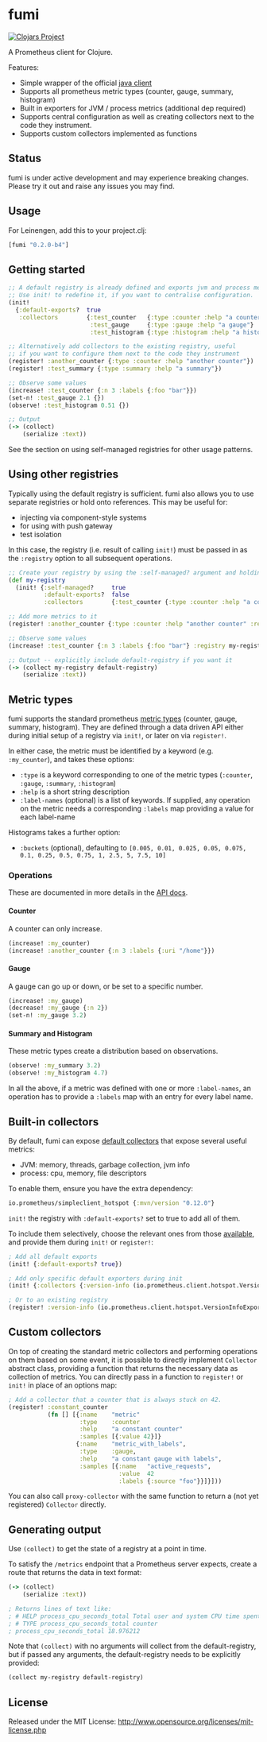 # fumi

[![Clojars Project](https://img.shields.io/clojars/v/fumi.svg)](https://clojars.org/fumi)


A Prometheus client for Clojure.

Features:

- Simple wrapper of the official [java client](https://github.com/prometheus/client_java)
- Supports all prometheus metric types (counter, gauge, summary, histogram)
- Built in exporters for JVM / process metrics (additional dep required)
- Supports central configuration as well as creating collectors next to the code they instrument.
- Supports custom collectors implemented as functions

## Status

fumi is under active development and may experience breaking changes. 
Please try it out and raise any issues you may find.

## Usage

For Leinengen, add this to your project.clj:

```clojure
[fumi "0.2.0-b4"]
```

## Getting started

```clojure 
;; A default registry is already defined and exports jvm and process metrics. 
;; Use init! to redefine it, if you want to centralise configuration.
(init!
  {:default-exports?  true
   :collectors        {:test_counter   {:type :counter :help "a counter" :label-names [:foo]}
                       :test_gauge     {:type :gauge :help "a gauge"}
                       :test_histogram {:type :histogram :help "a histogram"}}})

;; Alternatively add collectors to the existing registry, useful
;; if you want to configure them next to the code they instrument
(register! :another_counter {:type :counter :help "another counter"})
(register! :test_summary {:type :summary :help "a summary"})

;; Observe some values
(increase! :test_counter {:n 3 :labels {:foo "bar"}})
(set-n! :test_gauge 2.1 {})
(observe! :test_histogram 0.51 {})

;; Output
(-> (collect)
    (serialize :text))
```

See the section on using self-managed registries for other usage patterns.

## Using other registries

Typically using the default registry is sufficient.
fumi also allows you to use separate registries or hold onto references. This may be useful for:

- injecting via component-style systems
- for using with push gateway
- test isolation

In this case, the registry (i.e. result of calling `init!`) must be passed in as the `:registry` option
to all subsequent operations.

```clojure 
;; Create your registry by using the :self-managed? argument and holding on to the result
(def my-registry 
  (init! {:self-managed?     true
          :default-exports?  false
          :collectors        {:test_counter {:type :counter :help "a counter" :label-names [:foo]}}}))

;; Add more metrics to it
(register! :another_counter {:type :counter :help "another counter" :registry my-registry})

;; Observe some values
(increase! :test_counter {:n 3 :labels {:foo "bar"} :registry my-registry})

;; Output -- explicitly include default-registry if you want it
(-> (collect my-registry default-registry)
    (serialize :text))
```

## Metric types

fumi supports the standard prometheus [metric types](https://prometheus.io/docs/concepts/metric_types/)
(counter, gauge, summary, histogram). They are defined through a data driven API either during
initial setup of a registry via `init!`, or later on via `register!`.
 
In either case, the metric must be identified by a keyword (e.g. `:my_counter`), and takes these options:
- `:type` is a keyword corresponding to one of the metric types (`:counter`, `:gauge`, `:summary`, `:histogram`)
- `:help` is a short string description
- `:label-names` (optional) is a list of keywords. If supplied, any operation on the metric needs a 
  corresponding `:labels` map providing a value for each label-name

Histograms takes a further option:
- `:buckets` (optional), defaulting to `[0.005, 0.01, 0.025, 0.05, 0.075, 0.1, 0.25, 0.5, 0.75, 1, 2.5, 5, 7.5, 10]`

### Operations

These are documented in more details in the [API docs](https://cljdoc.org/d/fumi/fumi/CURRENT/api/fumi.client).

#### Counter

A counter can only increase.

```clojure
(increase! :my_counter)
(increase! :another_counter {:n 3 :labels {:uri "/home"}})
```

#### Gauge

A gauge can go up or down, or be set to a specific number.

```clojure
(increase! :my_gauge)
(decrease! :my_gauge {:n 2})
(set-n! :my_gauge 3.2)
```

#### Summary and Histogram

These metric types create a distribution based on observations. 

```clojure
(observe! :my_summary 3.2)
(observe! :my_histogram 4.7)
```

In all the above, if a metric was defined with one or more `:label-names`, an operation has to provide 
a `:labels` map with an entry for every label name.

## Built-in collectors

By default, fumi can expose [default collectors](https://github.com/prometheus/client_java#included-collectors) 
that expose several useful metrics:

- JVM: memory, threads, garbage collection, jvm info
- process: cpu, memory, file descriptors

To enable them, ensure you have the extra dependency:

```clojure
io.prometheus/simpleclient_hotspot {:mvn/version "0.12.0"}
```

`init!` the registry with `:default-exports?` set to true to add all of them.

To include them selectively, choose the relevant ones from those
[available](https://github.com/prometheus/client_java/blob/master/simpleclient_hotspot/src/main/java/io/prometheus/client/hotspot/DefaultExports.java#L37),
and provide them during `init!` or `register!`:

```clojure
; Add all default exports
(init! {:default-exports? true})

; Add only specific default exporters during init
(init! {:collectors {:version-info (io.prometheus.client.hotspot.VersionInfoExports.)}})

; Or to an existing registry
(register! :version-info (io.prometheus.client.hotspot.VersionInfoExports.))
```


## Custom collectors

On top of creating the standard metric collectors and performing operations on them based on some event,
it is possible to directly implement `Collector` abstract class, providing a function that returns the necessary data
as collection of metrics. You can directly pass in a function to `register!` or `init!` in place of an options map: 

```clojure
; Add a collector that a counter that is always stuck on 42.
(register! :constant_counter
           (fn [] [{:name    "metric"
                    :type    :counter
                    :help    "a constant counter"
                    :samples [{:value 42}]}
                   {:name    "metric_with_labels",
                    :type    :gauge,
                    :help    "a constant gauge with labels",
                    :samples [{:name   "active_requests",
                               :value  42
                               :labels {:source "foo"}}]}]))
```

You can also call `proxy-collector` with the same function to return a (not yet registered) `Collector` directly.

## Generating output

Use `(collect)` to get the state of a registry at a point in time.

To satisfy the `/metrics` endpoint that a Prometheus server expects, create a route that returns
the data in text format:

```clojure
(-> (collect) 
    (serialize :text)) 

; Returns lines of text like:
; # HELP process_cpu_seconds_total Total user and system CPU time spent in seconds.
; # TYPE process_cpu_seconds_total counter
; process_cpu_seconds_total 18.976212
```

Note that `(collect)` with no arguments will collect from the default-registry, but if passed any arguments,
the default-registry needs to be explicitly provided:

```clojure
(collect my-registry default-registry)
```

## License

Released under the MIT License: http://www.opensource.org/licenses/mit-license.php
